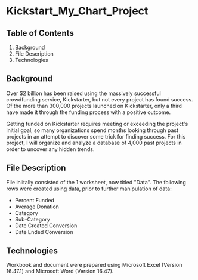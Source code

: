 # Kickstart_My_Chart_Project

## Table of Contents
1. Background
2. File Description
3. Technologies

## Background

Over $2 billion has been raised using the massively successful crowdfunding service, Kickstarter, but not every project has found success. Of the more than 300,000 projects launched on Kickstarter, only a third have made it through the funding process with a positive outcome.

Getting funded on Kickstarter requires meeting or exceeding the project's initial goal, so many organizations spend months looking through past projects in an attempt to discover some trick for finding success. For this project, I will organize and analyze a database of 4,000 past projects in order to uncover any hidden trends.

## File Description

File iniitally consisted of the 1 worksheet, now titled "Data". The following rows were created using data, prior to further manipulation of data:

- Percent Funded
- Average Donation
- Category
- Sub-Category
- Date Created Conversion
- Date Ended Conversion

## Technologies

Workbook and document were prepared using Microsoft Excel (Version 16.47.1) and Microsoft Word (Version 16.47).

